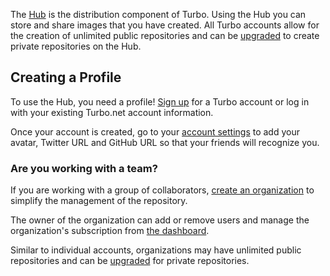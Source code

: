 The [Hub](/hub) is the distribution component of Turbo. Using the Hub you can store and share images that you have created. All Turbo accounts allow for the creation of unlimited public repositories and can be [upgraded](/pricing) to create private repositories on the Hub.

## Creating a Profile

To use the Hub, you need a profile! [Sign up](/signup) for a Turbo account or log in with your existing Turbo.net account information.

Once your account is created, go to your [account settings](/account) to add your avatar, Twitter URL and GitHub URL so that your friends will recognize you.

### Are you working with a team?

If you are working with a group of collaborators, [create an organization](/pricing) to simplify the management of the repository.

The owner of the organization can add or remove users and manage the organization's subscription from [the dashboard](/dashboard).

Similar to individual accounts, organizations may have unlimited public repositories and can be [upgraded](/pricing) for private repositories.